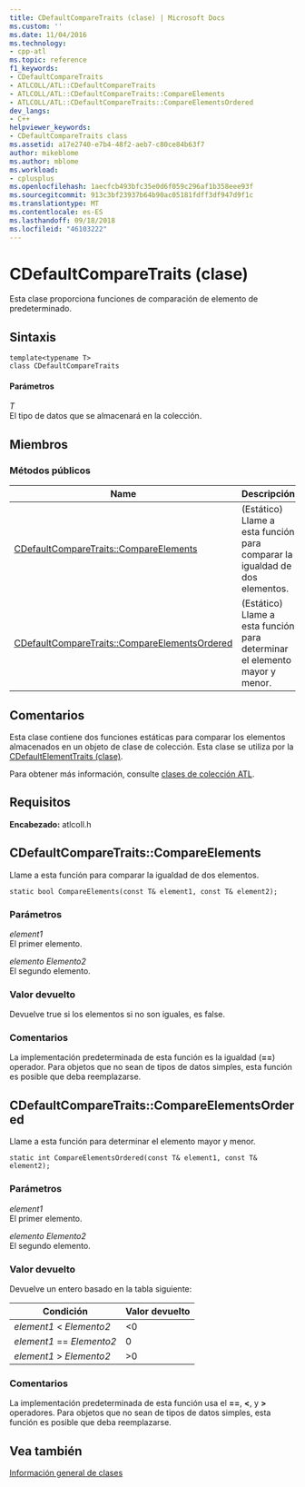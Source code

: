```yaml
---
title: CDefaultCompareTraits (clase) | Microsoft Docs
ms.custom: ''
ms.date: 11/04/2016
ms.technology:
- cpp-atl
ms.topic: reference
f1_keywords:
- CDefaultCompareTraits
- ATLCOLL/ATL::CDefaultCompareTraits
- ATLCOLL/ATL::CDefaultCompareTraits::CompareElements
- ATLCOLL/ATL::CDefaultCompareTraits::CompareElementsOrdered
dev_langs:
- C++
helpviewer_keywords:
- CDefaultCompareTraits class
ms.assetid: a17e2740-e7b4-48f2-aeb7-c80ce84b63f7
author: mikeblome
ms.author: mblome
ms.workload:
- cplusplus
ms.openlocfilehash: 1aecfcb493bfc35e0d6f059c296af1b358eee93f
ms.sourcegitcommit: 913c3bf23937b64b90ac05181fdff3df947d9f1c
ms.translationtype: MT
ms.contentlocale: es-ES
ms.lasthandoff: 09/18/2018
ms.locfileid: "46103222"
---
```

# <a name="cdefaultcomparetraits-class"></a>CDefaultCompareTraits (clase)

Esta clase proporciona funciones de comparación de elemento de predeterminado.

## <a name="syntax"></a>Sintaxis

```
template<typename T>
class CDefaultCompareTraits
```

#### <a name="parameters"></a>Parámetros

*T*<br/>
El tipo de datos que se almacenará en la colección.

## <a name="members"></a>Miembros

### <a name="public-methods"></a>Métodos públicos

|Name|Descripción|
|----------|-----------------|
|[CDefaultCompareTraits::CompareElements](#compareelements)|(Estático) Llame a esta función para comparar la igualdad de dos elementos.|
|[CDefaultCompareTraits::CompareElementsOrdered](#compareelementsordered)|(Estático) Llame a esta función para determinar el elemento mayor y menor.|

## <a name="remarks"></a>Comentarios

Esta clase contiene dos funciones estáticas para comparar los elementos almacenados en un objeto de clase de colección. Esta clase se utiliza por la [CDefaultElementTraits (clase)](../../atl/reference/cdefaultelementtraits-class.md).

Para obtener más información, consulte [clases de colección ATL](../../atl/atl-collection-classes.md).

## <a name="requirements"></a>Requisitos

**Encabezado:** atlcoll.h

##  <a name="compareelements"></a>  CDefaultCompareTraits::CompareElements

Llame a esta función para comparar la igualdad de dos elementos.

```
static bool CompareElements(const T& element1, const T& element2);
```

### <a name="parameters"></a>Parámetros

*element1*<br/>
El primer elemento.

*elemento Elemento2*<br/>
El segundo elemento.

### <a name="return-value"></a>Valor devuelto

Devuelve true si los elementos si no son iguales, es false.

### <a name="remarks"></a>Comentarios

La implementación predeterminada de esta función es la igualdad (**==**) operador. Para objetos que no sean de tipos de datos simples, esta función es posible que deba reemplazarse.

##  <a name="compareelementsordered"></a>  CDefaultCompareTraits::CompareElementsOrdered

Llame a esta función para determinar el elemento mayor y menor.

```
static int CompareElementsOrdered(const T& element1, const T& element2);
```

### <a name="parameters"></a>Parámetros

*element1*<br/>
El primer elemento.

*elemento Elemento2*<br/>
El segundo elemento.

### <a name="return-value"></a>Valor devuelto

Devuelve un entero basado en la tabla siguiente:

|Condición|Valor devuelto|
|---------------|------------------|
|*element1* < *Elemento2*|<0|
|*element1* == *Elemento2*|0|
|*element1* > *Elemento2*|>0|

### <a name="remarks"></a>Comentarios

La implementación predeterminada de esta función usa el **==**, **\<**, y **>** operadores. Para objetos que no sean de tipos de datos simples, esta función es posible que deba reemplazarse.

## <a name="see-also"></a>Vea también

[Información general de clases](../../atl/atl-class-overview.md)
